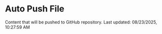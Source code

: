 # Auto Push File

Content that will be pushed to GitHub repository.
Last updated: 08/23/2025, 10:27:59 AM